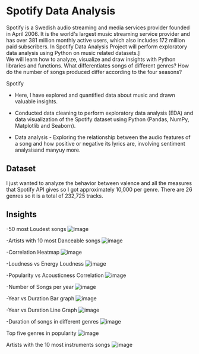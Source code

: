 # Spotify Data Analysis

Spotify is a Swedish audio streaming and media services provider founded in April 2006. It is the world's largest music streaming service provider and has over
381 million monthly active users, which also includes 172 million paid subscribers.
In Spotify Data Analysis Project will perform exploratory data analysis using Python on music related datasets.]\
We  will learn how to analyze, visualize and draw insights with Python libraries and functions.
 What differentiates songs of different genres?
How do the number of songs produced differ according to the four seasons?

Spotify

- Here, l have explored and quantified data about music and drawn valuable insights.

- Conducted data cleaning to perform exploratory data analysis (EDA) and data visualization of the Spotify dataset using Python (Pandas, NumPy, Matplotlib and Seaborn).

- Data analysis - Exploring the relationship between the audio features of a song and how positive or negative its lyrics are, involving sentiment analysisand
manyuy more.

## Dataset

I just wanted to analyze the behavior between valence and all the measures that Spotify API gives so I got approximately 10,000 per genre. 
There are 26 genres so it is a total of 232,725 tracks.

## Insights

-50 most Loudest songs
![image](https://user-images.githubusercontent.com/61462986/201830897-e68f87bd-2add-4109-bb9d-163a6ea1e899.png)

-Artists with 10 most Danceable songs
![image](https://user-images.githubusercontent.com/61462986/201831705-4c130b15-1e60-4f6d-8b17-1c7c8655131d.png)

-Correlation Heatmap
![image](https://user-images.githubusercontent.com/61462986/201831793-5bcb74f5-1420-4d9f-844e-a4a194125f6f.png)

-Loudness vs Energy Loudness
![image](https://user-images.githubusercontent.com/61462986/201831874-40f127e9-dc6e-48b0-a162-4506e970c5e4.png)

-Popularity vs Acousticness Correlation
![image](https://user-images.githubusercontent.com/61462986/201831961-09a791f0-61f4-46da-887c-502f9a78f2c0.png)

-Number of Songs per year
![image](https://user-images.githubusercontent.com/61462986/201832020-2bd7d1f5-9cdc-4da3-a127-dcf7c15bd553.png)

-Year vs Duration Bar graph
![image](https://user-images.githubusercontent.com/61462986/201832072-c4c95ebe-8e94-49b0-b399-2a19aa534aa1.png)

-Year vs Duration Line Graph
![image](https://user-images.githubusercontent.com/61462986/201832161-e62c0405-c44d-4152-99aa-68251cd3cf6d.png)

-Duration of songs in different genres
![image](https://user-images.githubusercontent.com/61462986/201832272-bdf586a7-36e6-4615-97b1-d219165648f6.png)

Top five genres in popularity
![image](https://user-images.githubusercontent.com/61462986/201832328-639e6216-3a73-48b8-9fa9-d7e292529710.png)

Artists with the 10 most instruments songs
![image](https://user-images.githubusercontent.com/61462986/201832381-5d012d3a-809c-477a-94dc-76cfa400330d.png)




